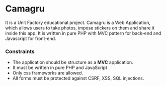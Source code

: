 # Camagru
It is a Unit Factory educational project. Camagru is a Web Application, which allows users to take photos, impose stickers on them and share it inside this app. It is written in pure PHP with MVC pattern for back-end and Javascript for front-end.

### Constraints
* The application should be structure as a **MVC** application.
* It must be written in pure PHP and JavaScript
* Only css frameworks are allowed.
* All forms must be protected against CSRF, XSS, SQL injections.
